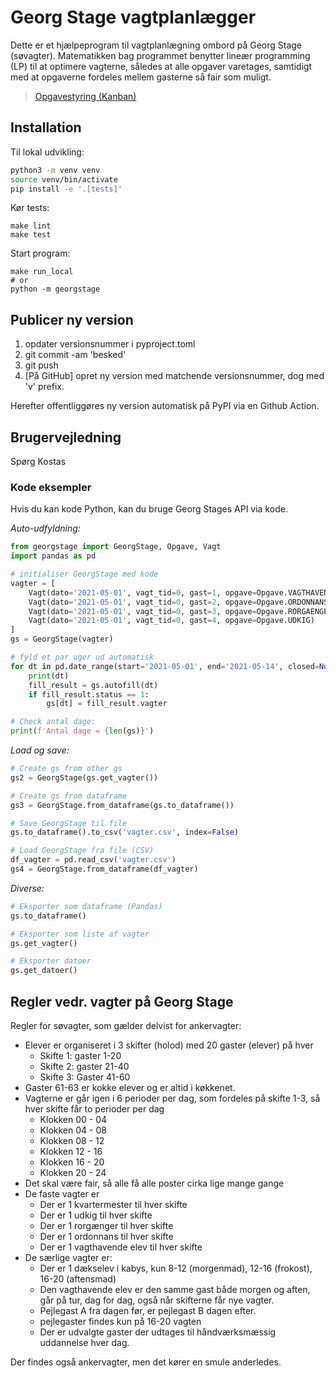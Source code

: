 # Georg Stage vagtplanlægger

Dette er et hjælpeprogram til vagtplanlægning ombord på Georg Stage (søvagter).
Matematikken bag programmet benytter lineær programming (LP) til at optimere vagterne,
således at alle opgaver varetages, samtidigt med at opgaverne fordeles mellem
gasterne så fair som muligt.

> [Opgavestyring (Kanban)](https://github.com/users/skipperkongen/projects/2/)

## Installation

Til lokal udvikling:

```bash
python3 -m venv venv
source venv/bin/activate
pip install -e '.[tests]'
```

Kør tests:

```
make lint
make test
```

Start program:

```
make run_local
# or
python -m georgstage
```

## Publicer ny version

1. opdater versionsnummer i pyproject.toml
1. git commit -am 'besked'
1. git push
1. [På GitHub] opret ny version med matchende versionsnummer, dog med 'v' prefix.

Herefter offentliggøres ny version automatisk på PyPI via en Github Action.  

## Brugervejledning

Spørg Kostas

### Kode eksempler

Hvis du kan kode Python, kan du bruge Georg Stages API via kode.

*Auto-udfyldning:*

```python
from georgstage import GeorgStage, Opgave, Vagt
import pandas as pd

# initialiser GeorgStage med kode
vagter = [
    Vagt(dato='2021-05-01', vagt_tid=0, gast=1, opgave=Opgave.VAGTHAVENDE_ELEV),
    Vagt(dato='2021-05-01', vagt_tid=0, gast=2, opgave=Opgave.ORDONNANS),
    Vagt(dato='2021-05-01', vagt_tid=0, gast=3, opgave=Opgave.RORGAENGER),    
    Vagt(dato='2021-05-01', vagt_tid=0, gast=4, opgave=Opgave.UDKIG)
]
gs = GeorgStage(vagter)

# fyld et par uger ud automatisk
for dt in pd.date_range(start='2021-05-01', end='2021-05-14', closed=None).date:
    print(dt)
    fill_result = gs.autofill(dt)
    if fill_result.status == 1:
        gs[dt] = fill_result.vagter

# Check antal dage:
print(f'Antal dage = {len(gs)}')
```

*Load og save:*

```python
# Create gs from other gs
gs2 = GeorgStage(gs.get_vagter())

# Create gs from dataframe
gs3 = GeorgStage.from_dataframe(gs.to_dataframe())

# Save GeorgStage til file
gs.to_dataframe().to_csv('vagter.csv', index=False)

# Load GeorgStage fra file (CSV)
df_vagter = pd.read_csv('vagter.csv')
gs4 = GeorgStage.from_dataframe(df_vagter)
```

*Diverse:*

```python
# Eksporter som dataframe (Pandas)
gs.to_dataframe()

# Eksporter som liste af vagter
gs.get_vagter()

# Eksporter datoer
gs.get_datoer()
```

## Regler vedr. vagter på Georg Stage


Regler for søvagter, som gælder delvist for ankervagter:

- Elever er organiseret i 3 skifter (holod) med 20 gaster (elever) på hver
  - Skifte 1: gaster 1-20
  - Skifte 2: gaster 21-40
  - Skifte 3: Gaster 41-60
- Gaster 61-63 er kokke elever og er altid i køkkenet.
- Vagterne er går igen i 6 perioder per dag, som fordeles på skifte 1-3, så hver
skifte får to perioder per dag
  - Klokken 00 - 04
  - Klokken 04 - 08
  - Klokken 08 - 12
  - Klokken 12 - 16
  - Klokken 16 - 20
  - Klokken 20 - 24
- Det skal være fair, så alle få alle poster cirka lige mange gange
- De faste vagter er
  - Der er 1 kvartermester til hver skifte
  - Der er 1 udkig til hver skifte  
  - Der er 1 rorgænger til hver skifte    
  - Der er 1 ordonnans til hver skifte    
  - Der er 1 vagthavende elev til hver skifte
- De særlige vagter er:
  - Der er 1 dækselev i kabys, kun 8-12 (morgenmad), 12-16 (frokost), 16-20 (aftensmad)  
  - Den vagthavende elev er den samme gast både morgen og aften, går på tur, dag for dag, også når skifterne får nye vagter.
  - Pejlegast A fra dagen før, er pejlegast B dagen efter.
  - pejlegaster findes kun på 16-20 vagten
  - Der er udvalgte gaster der udtages til håndværksmæssig uddannelse hver dag.

Der findes også ankervagter, men det kører en smule anderledes.


